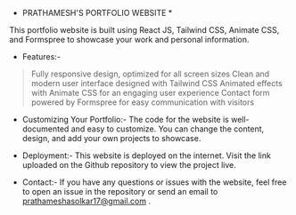 * PRATHAMESH'S PORTFOLIO WEBSITE *

This portfolio website is built using React JS, Tailwind CSS, Animate CSS, and Formspree to showcase your work and personal information.

* Features:- 

> Fully responsive design, optimized for all screen sizes
> Clean and modern user interface designed with Tailwind CSS
> Animated effects with Animate CSS for an engaging user experience
> Contact form powered by Formspree for easy communication with visitors

* Customizing Your Portfolio:- 
The code for the website is well-documented and easy to customize. You can change the content, design, and add your own projects to showcase.

* Deployment:- 
This website is deployed on the internet. Visit the link uploaded on the Github repository to view the project live.

* Contact:-
If you have any questions or issues with the website, feel free to open an issue in the repository or send an email to 
prathameshasolkar17@gmail.com .